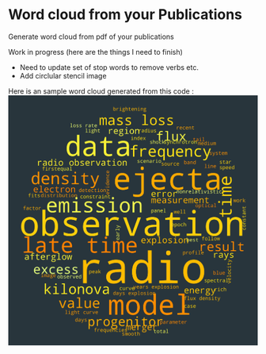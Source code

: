 # Word cloud from your Publications

Generate word cloud from pdf of your publications

Work in progress (here are the things I need to finish) 
- Need to update set of stop words to remove verbs etc.
- Add circlular stencil image

Here is an sample word cloud generated from this code :
![alt text](paper_wordcloud.png)
